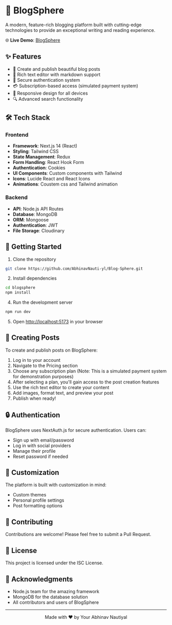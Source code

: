 # 🚀 BlogSphere

A modern, feature-rich blogging platform built with cutting-edge technologies to provide an exceptional writing and reading experience.

🌐 **Live Demo**: [BlogSphere](https://blog-sphere-t65e.onrender.com/)

## ✨ Features

- 📝 Create and publish beautiful blog posts
- 🎨 Rich text editor with markdown support
- 🔐 Secure authentication system
- 💳 Subscription-based access (simulated payment system)
- 📱 Responsive design for all devices
- 🔍 Advanced search functionality

## 🛠️ Tech Stack

### Frontend
- **Framework**: Next.js 14 (React)
- **Styling**: Tailwind CSS
- **State Management**: Redux
- **Form Handling**: React Hook Form
- **Authentication**: Cookies
- **UI Components**: Custom components with Tailwind
- **Icons**: Lucide React and React Icons
- **Animations**: Coustem css and Tailwind animation

### Backend
- **API**: Node.js API Routes
- **Database**: MongoDB
- **ORM**: Mongoose
- **Authentication**: JWT
- **File Storage**: Cloudinary

## 🚀 Getting Started

1. Clone the repository
```bash
git clone https://github.com/AbhinavNauti-yl/Blog-Sphere.git
```

2. Install dependencies
```bash
cd blogsphere
npm install
```

4. Run the development server
```bash
npm run dev
```

5. Open [http://localhost:5173](http://localhost:5173) in your browser

## 📝 Creating Posts

To create and publish posts on BlogSphere:

1. Log in to your account
2. Navigate to the Pricing section
3. Choose any subscription plan (Note: This is a simulated payment system for demonstration purposes)
4. After selecting a plan, you'll gain access to the post creation features
5. Use the rich text editor to create your content
6. Add images, format text, and preview your post
7. Publish when ready!

## 🔒 Authentication

BlogSphere uses NextAuth.js for secure authentication. Users can:
- Sign up with email/password
- Log in with social providers
- Manage their profile
- Reset password if needed

## 🎨 Customization

The platform is built with customization in mind:
- Custom themes
- Personal profile settings
- Post formatting options

## 🤝 Contributing

Contributions are welcome! Please feel free to submit a Pull Request.

## 📄 License

This project is licensed under the ISC License.

## 🙏 Acknowledgments

- Node.js team for the amazing framework
- MongoDB for the database solution
- All contributors and users of BlogSphere

---

<div align="center">
  Made with ❤️ by Your Abhinav Nautiyal
</div> 
